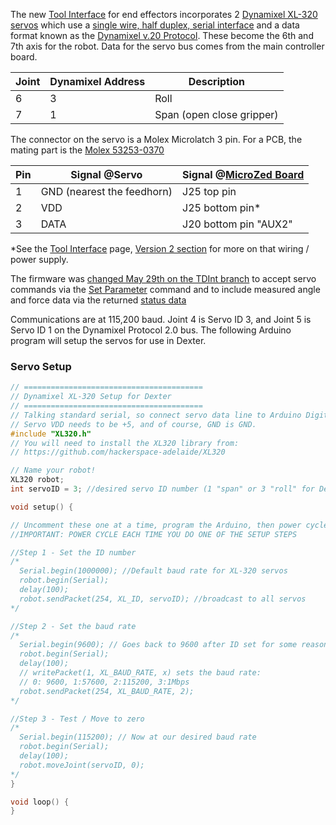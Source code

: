 The new [Tool Interface](End-Effectors) for end effectors incorporates 2 [Dynamixel XL-320 servos](http://emanual.robotis.com/docs/en/dxl/x/xl320/) which use a [single wire, half duplex, serial interface](http://emanual.robotis.com/docs/en/dxl/x/xl320/#connector-information) and a data format known as the [Dynamixel v.20 Protocol](http://emanual.robotis.com/docs/en/dxl/protocol2/). These become the 6th and 7th axis for the robot. Data for the servo bus comes from the main controller board.

Joint | Dynamixel Address | Description
----- | ----------------- | --------------
 6    | 3                 | Roll
 7    | 1                 | Span (open close gripper)

The connector on the servo is a Molex Microlatch 3 pin. For a PCB, the mating part is the [Molex 53253-0370](https://www.mouser.com/ProductDetail/Molex/53253-0370?qs=sGAEpiMZZMs%252bGHln7q6pm%2fK1Y9dcUIE1bkILUHD%2fB%252bE%3d)

Pin | Signal @Servo | Signal @[MicroZed Board](MicroZed)
--- | ---- | ---
 1 | GND (nearest the feedhorn) | J25 top pin
 2 | VDD | J25 bottom pin*
 3 | DATA | J20 bottom pin "AUX2"

*See the [Tool Interface](End-Effectors) page, <a href="https://github.com/HaddingtonDynamics/Dexter/wiki/End-Effectors#version-2">Version 2 section</a> for more on that wiring / power supply.

The firmware was [changed May 29th on the TDInt branch](../commit/42df0e01285ef8b67764ed53f3cc697df44d4d93) to accept servo commands via the [Set Parameter](set-parameter-oplet) command and to include measured angle and force data via the returned [status data](status-data)

Communications are at 115,200 baud. Joint 4 is Servo ID 3, and Joint 5 is Servo ID 1 on the Dynamixel Protocol 2.0 bus. The following Arduino program will setup the servos for use in Dexter.

### Servo Setup

````C++
// ========================================
// Dynamixel XL-320 Setup for Dexter
// ========================================
// Talking standard serial, so connect servo data line to Arduino Digital TX 1
// Servo VDD needs to be +5, and of course, GND is GND.
#include "XL320.h"
// You will need to install the XL320 library from:
// https://github.com/hackerspace-adelaide/XL320

// Name your robot!
XL320 robot;
int servoID = 3; //desired servo ID number (1 "span" or 3 "roll" for Dexter)

void setup() {

// Uncomment these one at a time, program the Arduino, then power cycle the servo
//IMPORTANT: POWER CYCLE EACH TIME YOU DO ONE OF THE SETUP STEPS

//Step 1 - Set the ID number
/*
  Serial.begin(1000000); //Default baud rate for XL-320 servos
  robot.begin(Serial); 
  delay(100);
  robot.sendPacket(254, XL_ID, servoID); //broadcast to all servos
*/

//Step 2 - Set the baud rate
/*
  Serial.begin(9600); // Goes back to 9600 after ID set for some reason
  robot.begin(Serial); 
  delay(100);
  // writePacket(1, XL_BAUD_RATE, x) sets the baud rate:
  // 0: 9600, 1:57600, 2:115200, 3:1Mbps
  robot.sendPacket(254, XL_BAUD_RATE, 2);
*/

//Step 3 - Test / Move to zero
/*
  Serial.begin(115200); // Now at our desired baud rate
  robot.begin(Serial);
  delay(100);
  robot.moveJoint(servoID, 0);  
*/
}

void loop() {
}
```` 